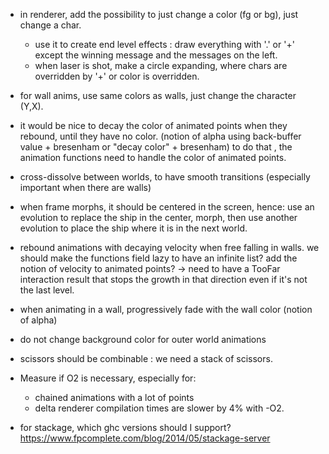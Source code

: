 - in renderer, add the possibility to just change a color (fg or bg), just change a char.
  - use it to create end level effects : draw everything with '.' or '+' except the winning message
  and the messages on the left.
  - when laser is shot, make a circle expanding, where chars are overridden by '+' or
  color is overridden.
- for wall anims, use same colors as walls, just change the character (Y,X).
- it would be nice to decay the color of animated points when they rebound, until they have no color.
(notion of alpha using back-buffer value + bresenham or "decay color" + bresenham)
to do that , the animation functions need to handle the color of animated points.
- cross-dissolve between worlds, to have smooth transitions (especially important
  when there are walls)

- when frame morphs, it should be centered in the screen, hence:
use an evolution to replace the ship in the center, morph, then use another
evolution to place the ship where it is in the next world.
- rebound animations with decaying velocity when free falling in walls.
we should make the functions field lazy to have an infinite list?
add the notion of velocity to animated points?
-> need to have a TooFar interaction result that stops the growth in that direction even if it's not the last level.
- when animating in a wall, progressively fade with the wall color (notion of alpha)
- do not change background color for outer world animations

- scissors should be combinable : we need a stack of scissors.

- Measure if O2 is necessary, especially for:
  - chained animations with a lot of points
  - delta renderer
compilation times are slower by 4% with -O2.

- for stackage, which ghc versions should I support? https://www.fpcomplete.com/blog/2014/05/stackage-server
